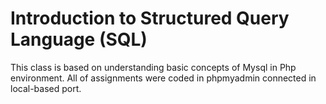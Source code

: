 # Introduction to Structured Query Language (SQL)
This class is based on understanding basic concepts of Mysql in Php environment.
All of assignments were coded in phpmyadmin connected in local-based port.
